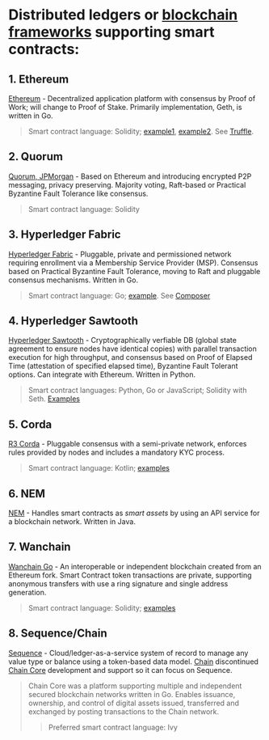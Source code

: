 # Distributed ledgers or [blockchain frameworks](https://www.igvita.com/2014/05/05/minimum-viable-block-chain/) supporting smart contracts:

## 1. Ethereum
[Ethereum](https://github.com/ethereum/go-ethereum) - Decentralized application platform with consensus by Proof of Work; will change to Proof of Stake. Primarily implementation, Geth, is written in Go. 
> Smart contract language: Solidity; [example1](https://github.com/ethereum/solidity-examples), [example2](https://www.ethereum.org/greeter). See [Truffle](http://truffleframework.com/). 

## 2. Quorum
[Quorum, JPMorgan](https://github.com/jpmorganchase/quorum) - Based on Ethereum and introducing encrypted P2P messaging, privacy preserving. Majority voting, Raft-based or Practical Byzantine Fault Tolerance like consensus. 
> Smart contract language: Solidity

## 3. Hyperledger Fabric
[Hyperledger Fabric](https://github.com/hyperledger/fabric) - Pluggable, private and permissioned network requiring enrollment via a Membership Service Provider (MSP). Consensus based on Practical Byzantine Fault Tolerance, moving to Raft and pluggable consensus mechanisms. Written in Go. 
> Smart contract language: Go; [example](https://developer.ibm.com/tv/hyperledger-composer-build-execute-smart-contract/). See [Composer](https://www.hyperledger.org/projects/composer)

## 4. Hyperledger Sawtooth
[Hyperledger Sawtooth](https://github.com/hyperledger/sawtooth-core) - Cryptographically verfiable DB (global state agreement to ensure nodes have identical copies) with parallel transaction execution for high throughput, and consensus based on Proof of Elapsed Time (attestation of specified elapsed time), Byzantine Fault Tolerant options. Can integrate with Ethereum. Written in Python. 
> Smart contract languages: Python, Go or JavaScript; Solidity with Seth. [Examples](https://sawtooth.hyperledger.org/examples/)

## 5. Corda
[R3 Corda](https://github.com/corda/corda) - Pluggable consensus with a semi-private network, enforces rules provided by nodes and includes a mandatory KYC process. 
> Smart contract language: Kotlin; [examples](https://github.com/corda/corda/blob/master/docs/source/tutorial-contract.rst)

## 6. NEM
[NEM](https://github.com/NemProject/nem.core) - Handles smart contracts as *smart assets* by using an API service for a blockchain network. Written in Java.

## 7. Wanchain
[Wanchain Go](https://github.com/wanchain/go-wanchain) - An interoperable or independent blockchain created from an Ethereum fork. Smart Contract token transactions are private, supporting anonymous transfers with use a ring signature and single address generation.
> Smart contract language: Solidity; [examples](https://github.com/wanchain/go-wanchain/wiki/How--to-deploy-smart-contracts-on-Wanchain)

## 8. Sequence/Chain
[Sequence](https://chain.com/sequence/) - Cloud/ledger-as-a-service system of record to manage any value type or balance using a token-based data model. [Chain](https://chain.com) discontinued [Chain Core](https://github.com/chain/chain) development and support so it can focus on Sequence. 
> Chain Core was a platform supporting multiple and independent secured blockchain networks written in Go. Enables issuance, ownership, and control of digital assets issued, transferred and exchanged by posting transactions to the Chain network. 
>> Preferred smart contract language: Ivy





